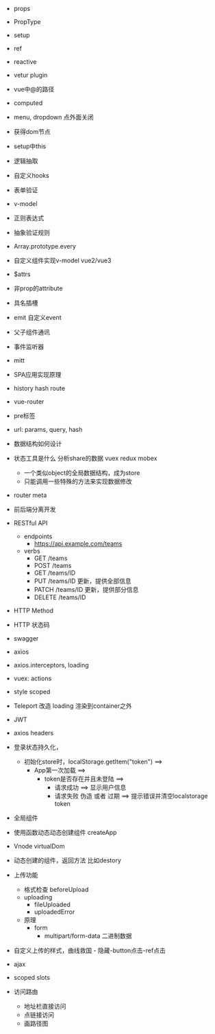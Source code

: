 - props
- PropType
- setup
- ref
- reactive
- vetur plugin
- vue中@的路径
- computed
- menu, dropdown 点外面关闭
- 获得dom节点
- setup中this
- 逻辑抽取
- 自定义hooks
- 表单验证
- v-model
- 正则表达式
- 抽象验证规则
- Array.prototype.every
- 自定义组件实现v-model vue2/vue3  
- $attrs
- 非prop的attribute 
- 具名插槽
- emit 自定义event
- 父子组件通讯
- 事件监听器
- mitt
- SPA应用实现原理
- history hash route
- vue-router
- pre标签
- url: params, query, hash
- 数据结构如何设计
- 状态工具是什么 分析share的数据 vuex redux mobex
    - 一个类似object的全局数据结构，成为store
    - 只能调用一些特殊的方法来实现数据修改
- router meta
- 前后端分离开发
- RESTful API
    - endpoints
        - https://api.example.com/teams
    - verbs
        - GET /teams 
        - POST /teams
        - GET /teams/ID
        - PUT /teams/ID 更新，提供全部信息
        - PATCH /teams/ID 更新，提供部分信息
        - DELETE /teams/ID
- HTTP Method
- HTTP 状态码
- swagger 
- axios
- axios.interceptors, loading
- vuex: actions
- style scoped
- Teleport 改造 loading 渲染到container之外
- JWT
- axios headers
- 登录状态持久化， 
    - 初始化store时，localStorage.getItem("token") ==> 
        - App第一次加载 ==> 
            - token是否存在并且未登陆 ==> 
                - 请求成功 ==> 显示用户信息
                - 请求失败 伪造 或者 过期 ==> 提示错误并清空localstorage token

- 全局组件
- 使用函数动态动态创建组件 createApp
- Vnode virtualDom
- 动态创建的组件，返回方法 比如destory
- 上传功能
    - 格式检查 beforeUpload
    - uploading
        - fileUploaded
        - uploadedError
    - 原理
        - form 
            - multipart/form-data 二进制数据
- 自定义上传的样式，曲线救国 - 隐藏-button点击-ref点击
- ajax
- scoped slots
- 访问路由
    - 地址栏直接访问
    - 点链接访问
    - 画路径图
